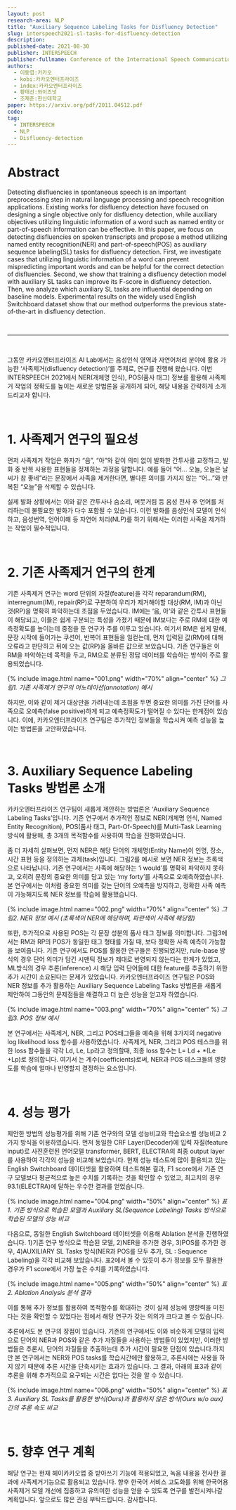 ```yaml
---
layout: post
research-area: NLP
title: "Auxiliary Sequence Labeling Tasks for Disfluency Detection"
slug: interspeech2021-sl-tasks-for-disfluency-detection
description:
published-date: 2021-08-30
publisher: INTERSPEECH
publisher-fullname: Conference of the International Speech Communication Association (INTERSPEECH)
authors:
  - 이동엽:카카오
  - kobi:카카오엔터프라이즈
  - index:카카오엔터프라이즈
  - 황태선:와이즈넛
  - 조재춘:한신대학교
paper: https://arxiv.org/pdf/2011.04512.pdf
code:
tag:
  - INTERSPEECH
  - NLP
  - Disfluency-detection
---
```


# Abstract

Detecting disfluencies in spontaneous speech is an important preprocessing step in natural language processing and speech recognition applications. Existing works for disfluency detection have focused on designing a single objective only for disfluency detection, while auxiliary objectives utilizing linguistic information of a word such as named entity or part-of-speech information can be effective. In this paper, we focus on detecting disfluencies on spoken transcripts and propose a method utilizing named entity recognition(NER) and part-of-speech(POS) as auxiliary sequence labeling(SL) tasks for disfluency detection. First, we investigate cases that utilizing linguistic information of a word can prevent mispredicting important words and can be helpful for the correct detection of disfluencies. Second, we show that training a disfluency detection model with auxiliary SL tasks can improve its F-score in disfluency detection. Then, we analyze which auxiliary SL tasks are influential depending on baseline models. Experimental results on the widely used English Switchboard dataset show that our method outperforms the previous state-of-the-art in disfluency detection.

<br/>

***

<br/>

그동안 카카오엔터프라이즈 AI Lab에서는 음성인식 영역과 자연어처리 분야에 활용 가능한 ‘사족제거(disfluency detection)’를 주제로, 연구를 진행해 왔습니다. 이번 INTERSPEECH 2021에서 NER(개체명 인식), POS(품사 태그) 정보를 활용해 사족제거 작업의 정확도를 높이는 새로운 방법론을 공개하게 되어, 해당 내용을 간략하게 소개드리고자 합니다.

<br/>

# 1. 사족제거 연구의 필요성

먼저 사족제거 작업은 화자가 “음”, “아”와 같이 의미 없이 발화한 간투사를 교정하고, 발화 중 반복 사용한 표현들을 정제하는 과정을 말합니다. 예를 들어 “어... 오늘, 오늘은 날씨가 참 좋네”라는 문장에서 사족을 제거한다면, 별다른 의미를 가지지 않는 “어…”와 반복된 “오늘”을 삭제할 수 있습니다.

실제 발화 상황에서는 이와 같은 간투사나 숨소리, 머뭇거림 등 음성 전사 후 언어를 처리하는데 불필요한 발화가 다수 포함될 수 있습니다. 이런 발화를 음성인식 모델이 인식하고, 음성번역, 언어이해 등 자연어 처리(NLP)를 하기 위해서는 이러한 사족을 제거하는 작업이 필수적입니다.

<br/>

# 2. 기존 사족제거 연구의 한계

기존 사족제거 연구는 word 단위의 자질(feature)을 각각 reparandum(RM), interregnum(IM), repair(RP)로 구분하여 우리가 제거해야할 대상(RM, IM)과 아닌 것(RP)을 명확히 파악하는데 초점을 두었습니다. IM에는 ‘음, 아’와 같은 간투사 표현들이 해당되고, 이들은 쉽게 구분되는 특성을 가졌기 때문에 IM보다는 주로 RM에 대한 예측정확도를 높이는데 중점을 둔 연구가 주를 이루고 있습니다. 여기서 RM은 쉽게 말해, 문장 시작에 들어가는 쿠션어, 반복어 표현들을 일컫는데, 먼저 입력된 값(RM)에 대해 오류라고 판단하고 뒤에 오는 값(RP)을 올바른 값으로 보았습니다. 기존 연구들은 이 RM을 파악하는데 목적을 두고, RM으로 분류된 정답 데이터를 학습하는 방식이 주로 활용되었습니다.

{% include image.html name="001.png" width="70%" align="center" %}
<em class="center">그림1. 기존 사족제거 연구의 어노테이션(annotation) 예시</em>

하지만, 이와 같이 제거 대상만을 가려내는데 초점을 두면 중요한 의미를 가진 단어를 사족으로 오예측(false positive)하게 되고 예측정확도가 떨어질 수 있다는 한계점이 있습니다. 이에, 카카오엔터프라이즈 연구팀은 추가적인  정보들을 학습시켜 예측 성능을 높이는 방법론을 고안하였습니다.

<br/>

# 3. Auxiliary Sequence Labeling Tasks 방법론 소개

카카오엔터프라이즈 연구팀이 새롭게 제안하는 방법론은 ‘Auxiliary Sequence Labeling Tasks’입니다. 기존 연구에서 추가적인 정보로 NER(개체명 인식, Named Entity Recognition), POS(품사 태그, Part-Of-Speech)를 Multi-Task Learning 방식에 활용해, 총 3개의 목적함수를 사용하여 학습을 진행하였습니다.

좀 더 자세히 살펴보면, 먼저 NER은 해당 단어의 개체명(Entity Name)이 인명, 장소, 시간 표현 등을 정의하는 과제(task)입니다.  그림2를 예시로 보면 NER 정보는 초록색으로 나타납니다. 기존 연구에서는 사족에 해당하는 ‘i would’를 명확히 파악하지 못하고, 오히려 문장의 중요한 의미를 담고 있는 ‘my forty’를 사족으로 오예측하였습니다. 본 연구에서는 이처럼 중요한 의미를 갖는 단어의 오예측을 방지하고, 정확한 사족 예측이 가능해지도록 NER 정보를 학습에 활용했습니다.

{% include image.html name="002.png" width="70%" align="center" %}
<em class="center">그림2. NER 정보 예시 (초록색이 NER에 해당하며, 파란색이 사족에 해당함)</em>

또한, 추가적으로 사용된 POS는 각 문장 성분의 품사 태그 정보를 의미합니다. 그림3에서는 RM과 RP의 POS가 동일한 태그 형태를 가질 때, 보다 정확한 사족 예측이 가능함을 보여줍니다. 기존 연구에서도 POS를 활용한 연구들은 진행되었지만, rule-base 방식의 경우 단어 의미가 담긴 시맨틱 정보가 제대로 반영되지 않는다는 한계가 있었고, ML방식의 경우 추론(inference) 시 해당 입력 단어들에 대한 feature를 추출하기 위한 추가 시간이 소요된다는 문제가 있었습니다. 카카오엔터프라이즈 연구팀은 POS와 NER 정보를 추가 활용하는 Auxiliary Sequence Labeling Tasks 방법론을 새롭게 제안하여 그동안의 문제점들을 해결하고 더 높은 성능을 얻고자 하였습니다.

{% include image.html name="003.png" width="70%" align="center" %}
<em class="center">그림3. POS 정보 예시</em>

본 연구에서는 사족제거, NER, 그리고 POS태그들을 예측을 위해 3가지의 negative log likelihood loss 함수를 사용하였습니다. 사족제거, NER, 그리고 POS 테스크를 위한 loss 함수들을 각각 Ld, Le, Lp라고 정의할때, 최종 loss 함수는 L= Ld + *(Le +Lp)로 정의합니다. 여기서  는 계수(coefficients)로써, NER과 POS 테스크들의 영향도를 학습에 얼마나 반영할지 결정하는 요소입니다.

<br/>

# 4. 성능 평가

제안한 방법의 성능평가를 위해 기존 연구와의 모델 성능비교와 학습요소별 성능비교 2가지 방식을 이용하였습니다. 먼저 동일한 CRF Layer(Decoder)에 입력 자질(feature input)로 사전훈련된 언어모델 transformer, BERT, ELECTRA의 최종 output layer를 사용하여 각각의 성능을 비교해 보았습니다. 현재 성능 테스트에 많이 활용되고 있는 English Switchboard 데이터셋을 활용하여 테스트해본 결과, F1 score에서 기존 연구 모델보다 평균적으로 높은 수치를 기록하는 것을 확인할 수 있었고, 최고치의 경우 93.1(ELECTRA)에 달하는 우수한 결과를 얻었습니다.

{% include image.html name="004.png" width="50%" align="center" %}
<em class="center">표1. 기존 방식으로 학습된 모델과 Auxiliary SL(Sequence Labeling) Tasks 방식으로 학습된 모델의 성능 비교</em>

다음으로, 동일한 English Switchboard 데이터셋을 이용해 Ablation 분석을 진행하였습니다. 1)기존 연구 방식으로 학습된 모델, 2)NER을 추가한 경우, 3)POS를 추가한 경우, 4)AUXILIARY SL Tasks 방식(NER과 POS를 모두 추가, SL : Sequence Labeling)을 각각 비교해 보았습니다. 표2에서 볼 수 있듯이 추가 정보를 모두 활용한 경우가 F1 score에서 가장 높은 수치를 기록하였습니다.

{% include image.html name="005.png" width="50%" align="center" %}
<em class="center">표2. Ablation Analysis 분석 결과</em>

이를 통해 추가 정보를 활용하여 목적함수를 확대하는 것이 실제 성능에 영향력을 미친다는 것을 확인할 수 있었다는 점에서 해당 연구가 갖는 의의가 크다고 볼 수 있습니다.

추론에서도 본 연구의 장점이 있습니다. 기존의 연구에서도 이와 비슷하게 모델의 입력으로 단어의 NER과 POS와 같은 추가 자질들을 사용하는 방법들이 있었지만, 이러한 방법들은 추론시, 단어의 자질들을 추출하는데 추가 시간이 필요한 단점이 있습니다.하지만 본 연구에서는 NER와 POS tasks를 학습시간에만 활용하고, 추론시에는 사용을 하지 않기 때문에 추론 시간을 단축시키는 효과가 있습니다. 그 결과, 아래의 표3과 같이 추론을 위해 추가적으로 요구되는 시간은 없다는 것을 알 수 있습니다.

{% include image.html name="006.png" width="50%" align="center" %}
<em class="center">표3. Auxiliary SL Tasks를 활용한 방식(Ours)과 활용하지 않은 방식(Ours w/o aux)간의 추론 속도 비교</em>

<br/>

# 5. 향후 연구 계획

해당 연구는 현재 헤이카카오앱 중 받아쓰기 기능에 적용되었고, 녹음 내용을 전사한 결과에 사족제거기능으로 활용되고 있습니다. 향후 한국어 서비스 고도화를 위해 한국어용 사족제거 모델 개선에 집중하고 유의미한 성능을 얻을 수 있도록 연구를 발전시켜나갈 계획입니다. 앞으로도 많은 관심 부탁드립니다. 감사합니다.